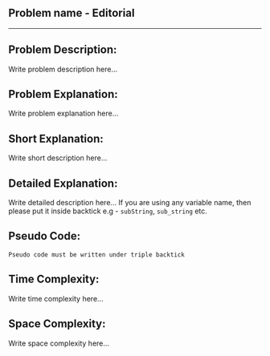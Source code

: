## Problem name - Editorial

* * * 

## Problem Description:

Write problem description here...

## Problem Explanation:

Write problem explanation here...

## Short Explanation:

Write short description here...

## Detailed Explanation:

Write detailed description here...
If you are using any variable name, then please put it inside backtick e.g - `subString`, `sub_string` etc.

## Pseudo Code:
```
Pseudo code must be written under triple backtick
```

## Time Complexity:

Write time complexity here...

## Space Complexity:

Write space complexity here...

